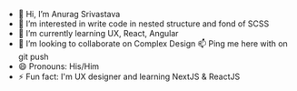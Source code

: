 - 👋 Hi, I’m Anurag Srivastava
- 👀 I’m interested in write code in nested structure and fond of SCSS
- 🌱 I’m currently learning UX, React, Angular
- 💞️ I’m looking to collaborate on Complex Design
 📫 Ping me here with on git push
- 😄 Pronouns: His/Him
- ⚡ Fun fact: I'm UX designer and learning NextJS & ReactJS

<!---
kickoff-designer/kickoff-designer is a ✨ special ✨ repository because its `README.md` (this file) appears on your GitHub profile.
You can click the Preview link to take a look at your changes.
--->
